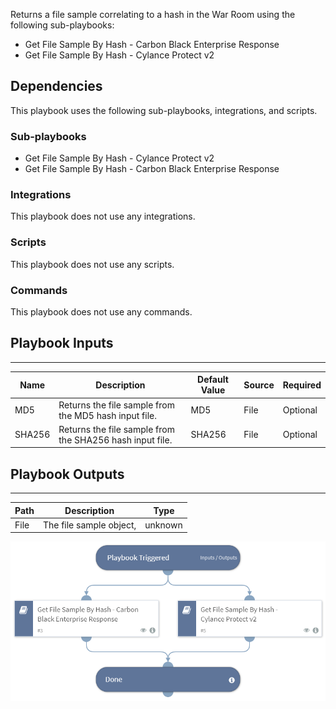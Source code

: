 Returns a file sample correlating to a hash in the War Room using the following sub-playbooks:
- Get File Sample By Hash - Carbon Black Enterprise Response
- Get File Sample By Hash - Cylance Protect v2

## Dependencies
This playbook uses the following sub-playbooks, integrations, and scripts.

### Sub-playbooks
* Get File Sample By Hash - Cylance Protect v2
* Get File Sample By Hash - Carbon Black Enterprise Response

### Integrations
This playbook does not use any integrations.

### Scripts
This playbook does not use any scripts.

### Commands
This playbook does not use any commands.

## Playbook Inputs
---

| **Name** | **Description** | **Default Value** | **Source** | **Required** |
| --- | --- | --- | --- | --- |
| MD5 | Returns the file sample from the MD5 hash input file. | MD5 | File | Optional |
| SHA256 | Returns the file sample from the SHA256 hash input file. | SHA256 | File | Optional |

## Playbook Outputs
---

| **Path** | **Description** | **Type** |
| --- | --- | --- |
| File | The file sample object, | unknown |

![Get_File_Sample_By_Hash_Generic_v2](https://raw.githubusercontent.com/demisto/content/1bdd5229392bd86f0cc58265a24df23ee3f7e662/docs/images/playbooks/Get_File_Sample_By_Hash_Generic_v2.png)
